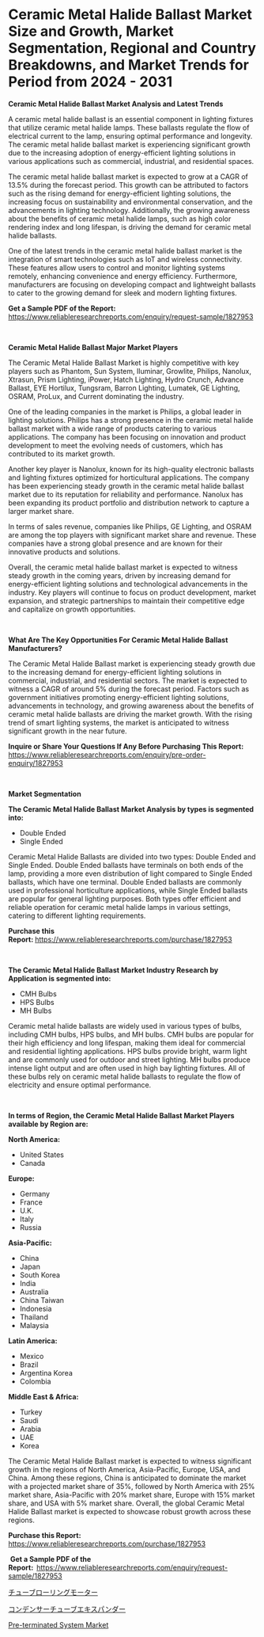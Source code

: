 <p><h1>Ceramic Metal Halide Ballast Market Size and Growth, Market Segmentation, Regional and Country Breakdowns, and Market Trends for Period from 2024 -  2031</h1></p><p><strong>Ceramic Metal Halide Ballast Market Analysis and Latest Trends</strong></p>
<p><p>A ceramic metal halide ballast is an essential component in lighting fixtures that utilize ceramic metal halide lamps. These ballasts regulate the flow of electrical current to the lamp, ensuring optimal performance and longevity. The ceramic metal halide ballast market is experiencing significant growth due to the increasing adoption of energy-efficient lighting solutions in various applications such as commercial, industrial, and residential spaces.</p><p>The ceramic metal halide ballast market is expected to grow at a CAGR of 13.5% during the forecast period. This growth can be attributed to factors such as the rising demand for energy-efficient lighting solutions, the increasing focus on sustainability and environmental conservation, and the advancements in lighting technology. Additionally, the growing awareness about the benefits of ceramic metal halide lamps, such as high color rendering index and long lifespan, is driving the demand for ceramic metal halide ballasts.</p><p>One of the latest trends in the ceramic metal halide ballast market is the integration of smart technologies such as IoT and wireless connectivity. These features allow users to control and monitor lighting systems remotely, enhancing convenience and energy efficiency. Furthermore, manufacturers are focusing on developing compact and lightweight ballasts to cater to the growing demand for sleek and modern lighting fixtures.</p></p>
<p><strong>Get a Sample PDF of the Report:&nbsp;</strong> <a href="https://www.reliableresearchreports.com/enquiry/request-sample/1827953">https://www.reliableresearchreports.com/enquiry/request-sample/1827953</a></p>
<p>&nbsp;</p>
<p><strong>Ceramic Metal Halide Ballast Major Market Players</strong></p>
<p><p>The Ceramic Metal Halide Ballast Market is highly competitive with key players such as Phantom, Sun System, Iluminar, Growlite, Philips, Nanolux, Xtrasun, Prism Lighting, iPower, Hatch Lighting, Hydro Crunch, Advance Ballast, EYE Hortilux, Tungsram, Barron Lighting, Lumatek, GE Lighting, OSRAM, ProLux, and Current dominating the industry.</p><p>One of the leading companies in the market is Philips, a global leader in lighting solutions. Philips has a strong presence in the ceramic metal halide ballast market with a wide range of products catering to various applications. The company has been focusing on innovation and product development to meet the evolving needs of customers, which has contributed to its market growth.</p><p>Another key player is Nanolux, known for its high-quality electronic ballasts and lighting fixtures optimized for horticultural applications. The company has been experiencing steady growth in the ceramic metal halide ballast market due to its reputation for reliability and performance. Nanolux has been expanding its product portfolio and distribution network to capture a larger market share.</p><p>In terms of sales revenue, companies like Philips, GE Lighting, and OSRAM are among the top players with significant market share and revenue. These companies have a strong global presence and are known for their innovative products and solutions.</p><p>Overall, the ceramic metal halide ballast market is expected to witness steady growth in the coming years, driven by increasing demand for energy-efficient lighting solutions and technological advancements in the industry. Key players will continue to focus on product development, market expansion, and strategic partnerships to maintain their competitive edge and capitalize on growth opportunities.</p></p>
<p>&nbsp;</p>
<p><strong>What Are The Key Opportunities For Ceramic Metal Halide Ballast Manufacturers?</strong></p>
<p><p>The Ceramic Metal Halide Ballast market is experiencing steady growth due to the increasing demand for energy-efficient lighting solutions in commercial, industrial, and residential sectors. The market is expected to witness a CAGR of around 5% during the forecast period. Factors such as government initiatives promoting energy-efficient lighting solutions, advancements in technology, and growing awareness about the benefits of ceramic metal halide ballasts are driving the market growth. With the rising trend of smart lighting systems, the market is anticipated to witness significant growth in the near future.</p></p>
<p><strong>Inquire or Share Your Questions If Any Before Purchasing This Report:</strong> <a href="https://www.reliableresearchreports.com/enquiry/pre-order-enquiry/1827953">https://www.reliableresearchreports.com/enquiry/pre-order-enquiry/1827953</a></p>
<p>&nbsp;</p>
<p><strong>Market Segmentation</strong></p>
<p><strong>The Ceramic Metal Halide Ballast Market Analysis by types is segmented into:</strong></p>
<p><ul><li>Double Ended</li><li>Single Ended</li></ul></p>
<p><p>Ceramic Metal Halide Ballasts are divided into two types: Double Ended and Single Ended. Double Ended ballasts have terminals on both ends of the lamp, providing a more even distribution of light compared to Single Ended ballasts, which have one terminal. Double Ended ballasts are commonly used in professional horticulture applications, while Single Ended ballasts are popular for general lighting purposes. Both types offer efficient and reliable operation for ceramic metal halide lamps in various settings, catering to different lighting requirements.</p></p>
<p><strong>Purchase this Report:&nbsp;</strong><a href="https://www.reliableresearchreports.com/purchase/1827953">https://www.reliableresearchreports.com/purchase/1827953</a></p>
<p>&nbsp;</p>
<p><strong>The Ceramic Metal Halide Ballast Market Industry Research by Application is segmented into:</strong></p>
<p><ul><li>CMH Bulbs</li><li>HPS Bulbs</li><li>MH Bulbs</li></ul></p>
<p><p>Ceramic metal halide ballasts are widely used in various types of bulbs, including CMH bulbs, HPS bulbs, and MH bulbs. CMH bulbs are popular for their high efficiency and long lifespan, making them ideal for commercial and residential lighting applications. HPS bulbs provide bright, warm light and are commonly used for outdoor and street lighting. MH bulbs produce intense light output and are often used in high bay lighting fixtures. All of these bulbs rely on ceramic metal halide ballasts to regulate the flow of electricity and ensure optimal performance.</p></p>
<p>&nbsp;</p>
<p><strong>In terms of Region, the Ceramic Metal Halide Ballast Market Players available by Region are:</strong></p>
<p>
    <p> <strong> North America: </strong>
        <ul>
            <li>United States</li>
            <li>Canada</li>
        </ul>
        </p> 
    <p> <strong> Europe: </strong>
        <ul>
            <li>Germany</li>
            <li>France</li>
            <li>U.K.</li>
            <li>Italy</li>
            <li>Russia</li>
        </ul>
        </p> 
    <p> <strong> Asia-Pacific: </strong>
        <ul>
            <li>China</li>
            <li>Japan</li>
            <li>South Korea</li>
            <li>India</li>
            <li>Australia</li>
            <li>China Taiwan</li>
            <li>Indonesia</li>
            <li>Thailand</li>
            <li>Malaysia</li>
        </ul>
        </p> 
    <p> <strong> Latin America: </strong>
        <ul>
            <li>Mexico</li>
            <li>Brazil</li>
            <li>Argentina Korea</li>
            <li>Colombia</li>
        </ul>
        </p> 
    <p> <strong> Middle East & Africa: </strong>
        <ul>
            <li>Turkey</li>
            <li>Saudi</li>
            <li>Arabia</li>
            <li>UAE</li>
            <li>Korea</li>
        </ul>
    </p>
    </p>
<p><p>The Ceramic Metal Halide Ballast market is expected to witness significant growth in the regions of North America, Asia-Pacific, Europe, USA, and China. Among these regions, China is anticipated to dominate the market with a projected market share of 35%, followed by North America with 25% market share, Asia-Pacific with 20% market share, Europe with 15% market share, and USA with 5% market share. Overall, the global Ceramic Metal Halide Ballast market is expected to showcase robust growth across these regions.</p></p>
<p><strong>Purchase this Report: </strong><a href="https://www.reliableresearchreports.com/purchase/1827953">https://www.reliableresearchreports.com/purchase/1827953</a></p>
<p>&nbsp;<strong>Get a Sample PDF of the Report:&nbsp;&nbsp;</strong><a href="https://www.reliableresearchreports.com/enquiry/request-sample/1827953">https://www.reliableresearchreports.com/enquiry/request-sample/1827953</a></p>
<p><strong></strong></p>
<p><p><a href="https://medium.com/@ag1596/%E3%83%81%E3%83%A5%E3%83%BC%E3%83%96%E3%83%AD%E3%83%BC%E3%83%AA%E3%83%B3%E3%82%B0%E3%83%A2%E3%83%BC%E3%82%BF%E3%83%BC%E5%B8%82%E5%A0%B4%E3%81%AE%E8%A6%8F%E6%A8%A1%E3%81%A8%E5%B8%82%E5%A0%B4%E3%83%88%E3%83%AC%E3%83%B3%E3%83%89-%E5%AE%8C%E5%85%A8%E3%81%AA%E6%A5%AD%E7%95%8C%E6%A6%82%E8%A6%81-2024%E5%B9%B4%E3%81%8B%E3%82%892031%E5%B9%B4-10a92a907ffe">チューブローリングモーター</a></p><p><a href="https://medium.com/@ag1596/%E3%82%B3%E3%83%B3%E3%83%87%E3%83%B3%E3%82%B5%E3%83%BC%E3%83%81%E3%83%A5%E3%83%BC%E3%83%96%E3%82%A8%E3%82%AD%E3%82%B9%E3%83%91%E3%83%B3%E3%83%80%E3%83%BC%E5%B8%82%E5%A0%B4%E5%88%86%E6%9E%90%E3%81%A82024%E5%B9%B4%E3%81%8B%E3%82%892031%E5%B9%B4%E3%81%BE%E3%81%A7%E3%81%AE%E6%9C%9F%E9%96%93%E3%81%AE%E3%82%B5%E3%82%A4%E3%82%BA%E4%BA%88%E6%B8%AC-7eb57ac68f12">コンデンサーチューブエキスパンダー</a></p><p><a href="https://view.publitas.com/reportprime-1/decoding-the-pre-terminated-system-market-a-deep-dive-into-the-latest-market-trends-market-segmentation-and-competitive-analysis/">Pre-terminated System Market</a></p></p>